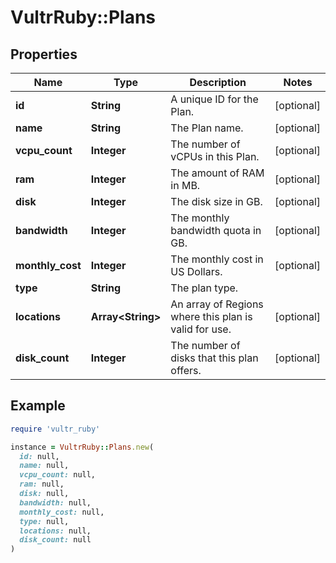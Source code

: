 # VultrRuby::Plans

## Properties

| Name | Type | Description | Notes |
| ---- | ---- | ----------- | ----- |
| **id** | **String** | A unique ID for the Plan. | [optional] |
| **name** | **String** | The Plan name. | [optional] |
| **vcpu_count** | **Integer** | The number of vCPUs in this Plan. | [optional] |
| **ram** | **Integer** | The amount of RAM in MB. | [optional] |
| **disk** | **Integer** | The disk size in GB. | [optional] |
| **bandwidth** | **Integer** | The monthly bandwidth quota in GB. | [optional] |
| **monthly_cost** | **Integer** | The monthly cost in US Dollars. | [optional] |
| **type** | **String** | The plan type.  |   | Type | Description | | - | ------ | ------------- | |   | vc2 | Cloud Compute | |   | vhf | High Frequency Compute | |   | vdc | Dedicated Cloud | | [optional] |
| **locations** | **Array&lt;String&gt;** | An array of Regions where this plan is valid for use. | [optional] |
| **disk_count** | **Integer** | The number of disks that this plan offers. | [optional] |

## Example

```ruby
require 'vultr_ruby'

instance = VultrRuby::Plans.new(
  id: null,
  name: null,
  vcpu_count: null,
  ram: null,
  disk: null,
  bandwidth: null,
  monthly_cost: null,
  type: null,
  locations: null,
  disk_count: null
)
```

